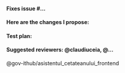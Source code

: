 #### Fixes issue #...

#### Here are the changes I propose:

#### Test plan:

#### Suggested reviewers: @claudiuceia, @...

@gov-ithub/asistentul_cetateanului_frontend
